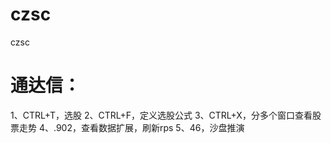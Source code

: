 # czsc
czsc

# 通达信：
1、CTRL+T，选股
2、CTRL+F，定义选股公式
3、CTRL+X，分多个窗口查看股票走势
4、.902，查看数据扩展，刷新rps
5、46，沙盘推演

